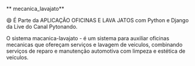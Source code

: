 ** mecanica_lavajato**  

😄 É Parte da APLICAÇÃO OFICINAS E LAVA JATOS com Python e Django da Live do Canal Pytonando.

O sistema macanica-lavajato - é um sistema para auxiliar oficinas mecanicas que ofereçam serviços e lavagem de veiculos, combinando serviços de reparo e manutenção automotiva com limpeza e estética de veículos.
